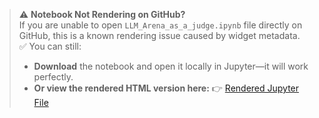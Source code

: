 > ⚠️ **Notebook Not Rendering on GitHub?**  
> If you are unable to open `LLM_Arena_as_a_judge.ipynb` file directly on GitHub, this is a known rendering issue caused by widget metadata.
> ✅ You can still:
> 
> - **Download** the notebook and open it locally in Jupyter—it will work perfectly.
> - **Or view the rendered HTML version here:**
> 👉 [Rendered Jupyter File](https://nbsanity.com/static/702239f4d76540d06d1ae91746b76866/LLM_Arena_as_a_Judge.html)
